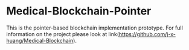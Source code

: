 # Medical-Blockchain-Pointer

This is the pointer-based blockchain implementation prototype.
For full information on the project please look at link(https://github.com/j-x-huang/Medical-Blockchain).
